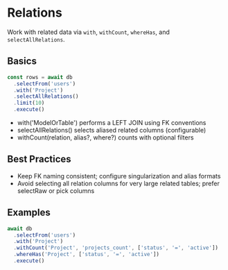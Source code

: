 # Relations

Work with related data via `with`, `withCount`, `whereHas`, and `selectAllRelations`.

## Basics

```ts
const rows = await db
  .selectFrom('users')
  .with('Project')
  .selectAllRelations()
  .limit(10)
  .execute()
```

- with('ModelOrTable') performs a LEFT JOIN using FK conventions
- selectAllRelations() selects aliased related columns (configurable)
- withCount(relation, alias?, where?) counts with optional filters

## Best Practices

- Keep FK naming consistent; configure singularization and alias formats
- Avoid selecting all relation columns for very large related tables; prefer selectRaw or pick columns

## Examples

```ts
await db
  .selectFrom('users')
  .with('Project')
  .withCount('Project', 'projects_count', ['status', '=', 'active'])
  .whereHas('Project', ['status', '=', 'active'])
  .execute()
```
